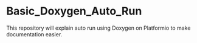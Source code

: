 # Basic_Doxygen_Auto_Run
This repository will explain auto run using Doxygen on Platformio to make documentation easier.
